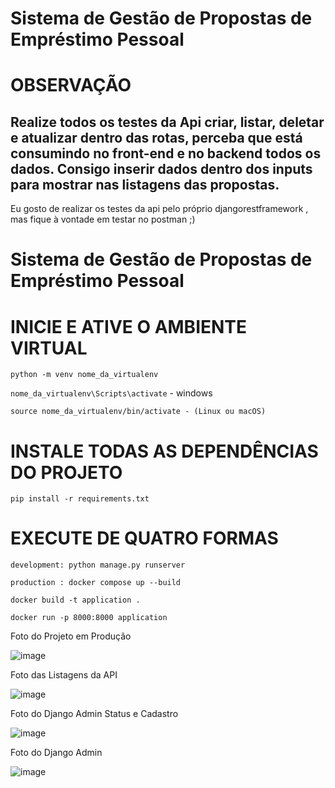 # Sistema de Gestão de Propostas de Empréstimo Pessoal

# OBSERVAÇÃO

<h2>Realize todos os testes da Api criar, listar, deletar e atualizar dentro das rotas, perceba que está consumindo no front-end e no backend todos os dados. Consigo inserir dados dentro dos inputs para mostrar nas listagens das propostas.</h2>
<p> Eu gosto de realizar os testes da api pelo próprio djangorestframework , mas fique à vontade em testar no postman ;)</p>

# Sistema de Gestão de Propostas de Empréstimo Pessoal

# INICIE E ATIVE O AMBIENTE VIRTUAL 

`python -m venv nome_da_virtualenv`

`nome_da_virtualenv\Scripts\activate` - windows

`source nome_da_virtualenv/bin/activate - (Linux ou macOS)`

# INSTALE TODAS AS DEPENDÊNCIAS DO PROJETO 

`pip install -r requirements.txt`

# EXECUTE DE QUATRO FORMAS 

`development: python manage.py runserver`

`production : docker compose up --build`

`docker build -t application .`

`docker run -p 8000:8000 application`


<p>Foto do Projeto em Produção </p>

![image](https://github.com/LucasAMiranda/challenge-dev-django/assets/35241256/bb98777e-2826-4e4f-9a73-4e615fcc77ee)


<p> Foto das Listagens da API </p>

![image](https://github.com/LucasAMiranda/challenge-dev-django/assets/35241256/cf06fe92-6443-4983-bb24-6b552d062729)

<p> Foto do Django Admin Status e Cadastro</p>

![image](https://github.com/LucasAMiranda/challenge-dev-django/assets/35241256/444f9418-1718-4ab2-b566-4ba7eca7cc5c)


<p> Foto do Django Admin </p>

![image](https://github.com/LucasAMiranda/challenge-dev-django/assets/35241256/bee0106a-a193-4b25-83af-e7c10c0ff3dd)

